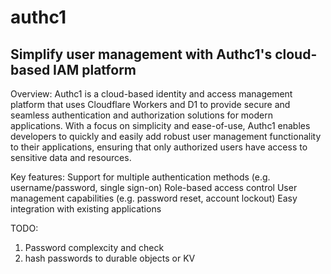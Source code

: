 # authc1
## Simplify user management with Authc1's cloud-based IAM platform

Overview: Authc1 is a cloud-based identity and access management platform that uses Cloudflare Workers and D1 to provide secure and seamless authentication and authorization solutions for modern applications. With a focus on simplicity and ease-of-use, Authc1 enables developers to quickly and easily add robust user management functionality to their applications, ensuring that only authorized users have access to sensitive data and resources.

Key features:
Support for multiple authentication methods (e.g. username/password, single sign-on)
Role-based access control
User management capabilities (e.g. password reset, account lockout)
Easy integration with existing applications

TODO:
1. Password complexcity and check
2. hash passwords to durable objects or KV